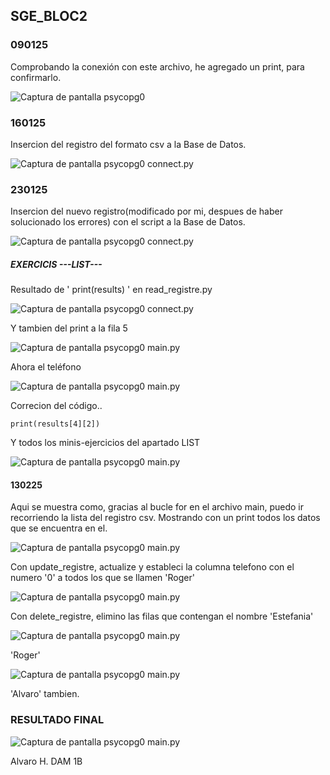 
## SGE_BLOC2

### 090125

Comprobando la conexión con este archivo, he agregado un print, para confirmarlo.


![Captura de pantalla psycopg0](home/isard/SGE_DAMM/SGE_BLOC2/SGE_BLOC2PYTHON&POSTGRES_SS/20250109.png)


### 160125

Insercion del registro del formato csv a la Base de Datos.


![Captura de pantalla psycopg0 connect.py](home/isard/SGE_DAMM/SGE_BLOC2/SGE_BLOC2PYTHON&POSTGRES_SS/20250216.png)


### 230125

Insercion del nuevo registro(modificado por mi, despues de haber solucionado los errores) con el script a la Base de Datos.


![Captura de pantalla psycopg0 connect.py](home/isard/SGE_DAMM/SGE_BLOC2/SGE_BLOC2PYTHON&POSTGRES_SS/20250123.png)


##### EXERCICIS ---LIST---

Resultado de ' print(results) ' en read_registre.py


![Captura de pantalla psycopg0 connect.py](home/isard/SGE_DAMM/SGE_BLOC2/SGE_BLOC2PYTHON&POSTGRES_SS/20250230.png)


Y tambien del print a la fila 5


![Captura de pantalla psycopg0 main.py](home/isard/SGE_DAMM/SGE_BLOC2/SGE_BLOC2PYTHON&POSTGRES_SS/20250206.png)


Ahora el teléfono


![Captura de pantalla psycopg0 main.py](home/isard/SGE_DAMM/SGE_BLOC2/SGE_BLOC2PYTHON&POSTGRES_SS/0206_1.png)


Correcion del código..
```
print(results[4][2])
```

Y todos los minis-ejercicios del apartado LIST


![Captura de pantalla psycopg0 main.py](home/isard/SGE_DAMM/SGE_BLOC2/SGE_BLOC2PYTHON&POSTGRES_SS/0206_2.png)


#### 130225

Aqui se muestra como, gracias al bucle for en el archivo main, puedo ir recorriendo la lista del registro csv. Mostrando con un print todos los datos que se encuentra en el.


![Captura de pantalla psycopg0 main.py](home/isard/SGE_DAMM/SGE_BLOC2/SGE_BLOC2PYTHON&POSTGRES_SS/20250213.png)


Con update_registre, actualize y estableci la columna telefono con el numero '0' a todos los que se llamen 'Roger'


![Captura de pantalla psycopg0 main.py](home/isard/SGE_DAMM/SGE_BLOC2/SGE_BLOC2PYTHON&POSTGRES_SS/20250213_1.png)


Con delete_registre, elimino las filas que contengan el nombre 'Estefania'


![Captura de pantalla psycopg0 main.py](home/isard/SGE_DAMM/SGE_BLOC2/SGE_BLOC2PYTHON&POSTGRES_SS/20250213_2.png)


'Roger'


![Captura de pantalla psycopg0 main.py](home/isard/SGE_DAMM/SGE_BLOC2/SGE_BLOC2PYTHON&POSTGRES_SS/20250213_3.png)


'Alvaro' tambien.

### RESULTADO FINAL


![Captura de pantalla psycopg0 main.py](home/isard/SGE_DAMM/SGE_BLOC2/SGE_BLOC2PYTHON&POSTGRES_SS/20250213_4.png)





Alvaro H. DAM 1B
